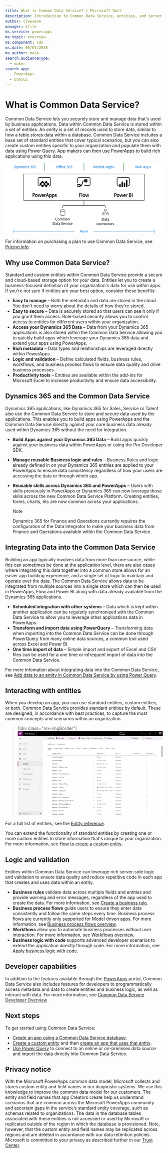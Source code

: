 ```yaml
---
title: What is Common Data Service? | Microsoft Docs
description: Introduction to Common Data Service, entities, and server-side logic.
author: clwesene
manager: kfile
ms.service: powerapps
ms.topic: overview
ms.component: cds
ms.date: 05/01/2018
ms.author: matp
search.audienceType: 
  - maker
search.app: 
  - PowerApps
  - D365CE
---
```


# What is Common Data Service?
Common Data Service lets you securely store and manage data that's used by business applications. Data within Common Data Service is stored within a set of entities. An *entity* is a set of records used to store data, similar to how a table stores data within a database. Common Data Service includes a base set of standard entities that cover typical scenarios, but you can also create custom entities specific to your organization and populate them with data using Power Query. App makers can then use PowerApps to build rich applications using this data.

![Screenshot showing overview of the Business Application Platform.](./media/data-platform-cds-intro/platform.png "Platform Overview")

For information on purchasing a plan to use Common Data Service, see [Pricing info](../../administrator/pricing-billing-skus.md).

## Why use Common Data Service?
Standard and custom entities within Common Data Service provide a secure and cloud-based storage option for your data. Entities let you to create a business-focused definition of your organization's data for use within apps. If you're not sure if entities are your best option, consider these benefits:

* **Easy to manage** &ndash; Both the metadata and data are stored in the cloud. You don't need to worry about the details of how they're stored.
* **Easy to secure** &ndash; Data is securely stored so that users can see it only if you grant them access. Role-based security allows you to control access to entities for different users within your organization.
* **Access your Dynamics 365 Data** &ndash; Data from your Dynamics 365 applications is also stored within the Common Data Service allowing you to quickly build apps which leverage your Dynamics 365 data and extend your apps using PowerApps.
* **Rich metadata** &ndash; Data types and relationships are leveraged directly within PowerApps.
* **Logic and validation** &ndash; Define calculated fields, business rules, workflows, and business process flows to ensure data quality and drive business processes.
* **Productivity tools** &ndash; Entities are available within the add-ins for Microsoft Excel to increase productivity and ensure data accessibility.

## Dynamics 365 and the Common Data Service

Dynamics 365 applications, like Dynamics 365 for Sales, Service or Talent also use the Common Data Service to store and secure data used by the applications. This enables you to build apps using PowerApps and the Common Data Service directly against your core business data already used within Dynamics 365 without the need for integration.

* **Build Apps against your Dynamics 365 Data** &ndash; Build apps quickly against your business data within PowerApps or using the Pro Developer SDK.
* **Manage reusable Business logic and rules** &ndash; Business Rules and logic already defined in on your Dynamics 365 entities are applied to your PowerApps to ensure data consistency regardless of how your users are accessing the data or through which app.
* **Reusable skills across Dynamics 365 and PowerApps** &ndash; Users with skills previously in PowerApps or Dynamics 365 can now leverage those skills across the new Common Data Service Platform. Creating entities, forms, charts, etc are now common across your applications.

    > [!NOTE]
    > Dynamics 365 for Finance and Operations currently requires the configuration of the Data Integrator to make your business data from Finance and Operations available within the Common Data Service.

## Integrating Data into the Common Data Service

Building an app typically involves data from more than one source, while this can sometimes be done at the application level, there are also cases where integrating this data together into a common store allows for an easier app building experience, and a single set of logic to maintain and operate over the data. The Common Data Service allows data to be integrated from multiple sources into a single store which can then be used in PowerApps, Flow and Power BI along with data already available from the Dynamics 365 applications.

* **Scheduled integration with other systems** &ndash; Data which is kept within another application can be regularly synchronized with the Common Data Service to allow you to leverage other applications data in PowerApps.
* **Transform and import data using PowerQuery** &ndash; Transforming data when importing into the Common Data Service can be done through PowerQuery from many online data sources, a common tool used across Excel and Power BI.
* **One time import of data** &ndash; Simple import and export of Excel and CSV files can be used for a one time or infrequent import of data into the Common Data Service.

For more infomation about integrating data into the Common Data Service, see [Add data to an entity in Common Data Service by using Power Query](data-platform-cds-newentity-pq.md).

## Interacting with entities
When you develop an app, you can use standard entities, custom entities, or both. Common Data Service provides standard entities by default. These are designed, in accordance with best practices, to capture the most common concepts and scenarios within an organization.

> [!div class="mx-imgBorder"] 
> ![Screenshot showing a list of entities.](./media/data-platform-cds-intro/entitylist.png "Entity list")

For a full list of entities, see the [Entity reference](https://docs.microsoft.com/powerapps/developer/common-data-service/reference/about-entity-reference).

You can extend the functionality of standard entities by creating one or more custom entities to store information that's unique to your organization. For more information, see [How to create a custom entity](create-custom-entity.md).

## Logic and validation
Entities within Common Data Service can leverage rich server-side logic and validation to ensure data quality and reduce repetitive code in each app that creates and uses data within an entity.

* **Business rules** validate data across multiple fields and entities and provide warning and error messages, regardless of the app used to create the data. For more information, see [Create a business rule](./data-platform-create-business-rule.md).
* **Business process flows** guide users to ensure they enter data consistently and follow the same steps every time. Business process flows are currently only supported for Model driven apps. For more information, see [Business process flows overview](/dynamics365/customer-engagement/customize/business-process-flows-overview).
* **Workflows** allow you to automate business processes without user interaction. For more information, see [Workflows overview](/dynamics365/customer-engagement/customize/workflow-processes).
* **Business logic with code** supports advanced developer scenarios to extend the application directly through code. For more information, see [Apply business logic with code](../../developer/common-data-service/apply-business-logic-with-code.md).

## Developer capabilities
In addition to the features available through the [PowerApps](https://web.powerapps.com/?utm_source=padocs&utm_medium=linkinadoc&utm_campaign=referralsfromdoc) portal, Common Data Service also includes features for developers to programmatically access metadata and data to create entities and business logic, as well as interact with data. For more information, see [Common Data Service Developer Overview](../../developer/common-data-service/overview.md)

## Next steps
To get started using Common Data Service:
* [Create an app using a Common Data Service database](../canvas-apps/data-platform-create-app-scratch.md).
* [Create a custom entity](create-custom-entity.md) and then [create an app that uses that entity](../canvas-apps/data-platform-create-app.md).
* [Use Power Query](./data-platform-cds-newentity-pq.md) to connect to an online or on-premises data source and import the data directly into Common Data Service.

## Privacy notice
With the Microsoft PowerApps common data model, Microsoft collects and stores custom entity and field names in our diagnostic systems. We use this knowledge to improve the common data model for our customers. The entity and field names that app Creators create help us understand scenarios that are common across the Microsoft PowerApps community and ascertain gaps in the service’s standard entity coverage, such as schemas related to organizations. The data in the database tables associated with these entities is not accessed or used by Microsoft or replicated outside of the region in which the database is provisioned. Note, however, that the custom entity and field names may be replicated across regions and are deleted in accordance with our data retention policies. Microsoft is committed to your privacy as described further in our [Trust Center](https://www.microsoft.com/trustcenter/Privacy/default.aspx).
